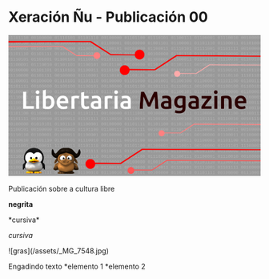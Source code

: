 # Xeración Ñu - Publicación 00

![](/assets/portada.png)

Publicación sobre a cultura libre

**negrita**

\*cursiva\*

_cursiva_

![gras\](/assets/_MG_7548.jpg)

Engadindo texto
*elemento 1
*elemento 2

